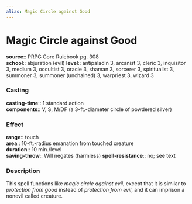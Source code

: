 ```yaml
---
alias: Magic Circle against Good
---
```


# Magic Circle against Good 

**source**:: PRPG Core Rulebook pg. 308  
**school**:: abjuration (evil)
**level**:: antipaladin 3, arcanist 3, cleric 3, inquisitor 3, medium 3, occultist 3, oracle 3, shaman 3, sorcerer 3, spiritualist 3, summoner 3, summoner (unchained) 3, warpriest 3, wizard 3

### Casting 

**casting-time**:: 1 standard action  
**components**:: V, S, M/DF (a 3-ft.-diameter circle of powdered silver)

### Effect 

**range**:: touch  
**area**:: 10-ft.-radius emanation from touched creature  
**duration**:: 10 min./level  
**saving-throw**:: Will negates (harmless)
**spell-resistance**:: no; see text

### Description 

This spell functions like *magic circle against evil*, except that it is similar to *protection from good* instead of *protection from evil*, and it can imprison a nonevil called creature.
